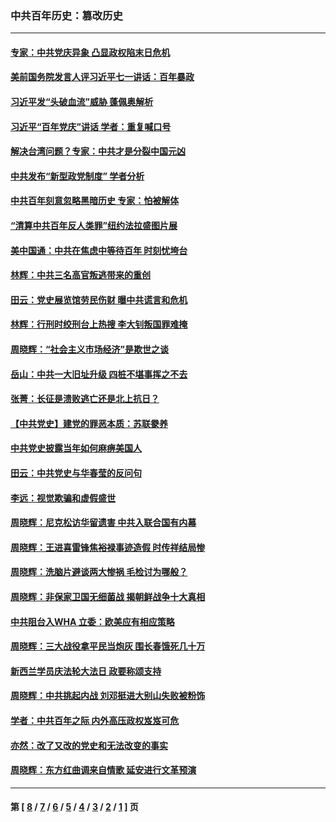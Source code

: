 ### 中共百年历史：篡改历史
---
#### [专家：中共党庆异象 凸显政权陷末日危机](../../pages/nf1176115/n13067084.md?08110430) 
#### [美前国务院发言人评习近平七一讲话：百年暴政](../../pages/nf1176115/n13066986.md?08110430) 
#### [习近平发“头破血流”威胁 蓬佩奥解析](../../pages/nf1176115/n13063604.md?08110430) 
#### [习近平“百年党庆”讲话 学者：重复喊口号](../../pages/nf1176115/n13061411.md?08110430) 
#### [解决台湾问题？专家：中共才是分裂中国元凶](../../pages/nf1176115/n13060811.md?08110430) 
#### [中共发布“新型政党制度” 学者分析](../../pages/nf1176115/n13056354.md?08110430) 
#### [中共百年刻意忽略黑暗历史 专家：怕被解体](../../pages/nf1176115/n13056056.md?08110430) 
#### [“清算中共百年反人类罪”纽约法拉盛图片展](../../pages/nf1176115/n13052220.md?08110430) 
#### [美中国通：中共在焦虑中等待百年 时刻忧垮台](../../pages/nf1176115/n13048820.md?08110430) 
#### [林辉：中共三名高官叛逃带来的重创](../../pages/nf1176115/n13035206.md?08110430) 
#### [田云：党史展览馆劳民伤财 曝中共谎言和危机](../../pages/nf1176115/n13033900.md?08110430) 
#### [林辉：行刑时绞刑台上热搜 李大钊叛国罪难掩](../../pages/nf1176115/n13031965.md?08110430) 
#### [周晓辉：“社会主义市场经济”是欺世之谈](../../pages/nf1176115/n13024090.md?08110430) 
#### [岳山：中共一大旧址升级 四桩不堪事挥之不去](../../pages/nf1176115/n13021697.md?08110430) 
#### [张菁：长征是溃败逃亡还是北上抗日？](../../pages/nf1176115/n13020585.md?08110430) 
#### [【中共党史】建党的罪恶本质：苏联豢养](../../pages/nf1176115/n13011888.md?08110430) 
#### [中共党史披露当年如何麻痹美国人](../../pages/nf1176115/n12966400.md?08110430) 
#### [田云：中共党史与华春莹的反问句](../../pages/nf1176115/n12765178.md?08110430) 
#### [李远：视觉欺骗和虚假盛世](../../pages/nf1176115/n12993376.md?08110430) 
#### [周晓辉：尼克松访华留遗害 中共入联合国有内幕](../../pages/nf1176115/n12991422.md?08110430) 
#### [周晓辉：王进喜雷锋焦裕禄事迹造假 时传祥结局惨](../../pages/nf1176115/n12985497.md?08110430) 
#### [周晓辉：洗脑片避谈两大惨祸 毛检讨为哪般？](../../pages/nf1176115/n12971285.md?08110430) 
#### [周晓辉：非保家卫国无细菌战 揭朝鲜战争十大真相](../../pages/nf1176115/n12954161.md?08110430) 
#### [中共阻台入WHA 立委：欧美应有相应策略](../../pages/nf1176115/n12939343.md?08110430) 
#### [周晓辉：三大战役拿平民当炮灰 围长春饿死几十万](../../pages/nf1176115/n12934921.md?08110430) 
#### [新西兰学员庆法轮大法日 政要称颂支持](../../pages/nf1176115/n12932715.md?08110430) 
#### [周晓辉：中共挑起内战 刘邓挺进大别山失败被粉饰](../../pages/nf1176115/n12929004.md?08110430) 
#### [学者：中共百年之际 内外高压政权岌岌可危](../../pages/nf1176115/n12925426.md?08110430) 
#### [亦然：改了又改的党史和无法改变的事实](../../pages/nf1176115/n12919443.md?08110430) 
#### [周晓辉：东方红曲调来自情歌 延安进行文革预演](../../pages/nf1176115/n12914429.md?08110430) 

---
#### 第 [ [8](./8.md?08110430) / [7](./7.md?08110430) / [6](./6.md?08110430) / [5](./5.md?08110430) / [4](./4.md?08110430) / [3](./3.md?08110430) / [2](./2.md?08110430) / [1](./1.md?08110430) ] 页
